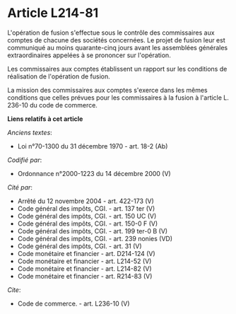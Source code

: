 # Article L214-81

L'opération de fusion s'effectue sous le contrôle des commissaires aux comptes de chacune des sociétés concernées. Le projet
de fusion leur est communiqué au moins quarante-cinq jours avant les assemblées générales extraordinaires appelées à se
prononcer sur l'opération.

Les commissaires aux comptes établissent un rapport sur les conditions de réalisation de l'opération de fusion.

La mission des commissaires aux comptes s'exerce dans les mêmes conditions que celles prévues pour les commissaires à la
fusion à l'article L. 236-10 du code de commerce.

**Liens relatifs à cet article**

_Anciens textes_:

  - Loi n°70-1300 du 31 décembre 1970 - art. 18-2 (Ab)

_Codifié par_:

  - Ordonnance n°2000-1223 du 14 décembre 2000 (V)

_Cité par_:

  - Arrêté du 12 novembre 2004 - art. 422-173 (V)
  - Code général des impôts, CGI. - art. 137 ter (V)
  - Code général des impôts, CGI. - art. 150 UC (V)
  - Code général des impôts, CGI. - art. 150-0 F (V)
  - Code général des impôts, CGI. - art. 199 ter-0 B (V)
  - Code général des impôts, CGI. - art. 239 nonies (VD)
  - Code général des impôts, CGI. - art. 31 (V)
  - Code monétaire et financier - art. D214-124 (V)
  - Code monétaire et financier - art. L214-52 (V)
  - Code monétaire et financier - art. L214-82 (V)
  - Code monétaire et financier - art. R214-83 (V)

_Cite_:

  - Code de commerce. - art. L236-10 (V)
